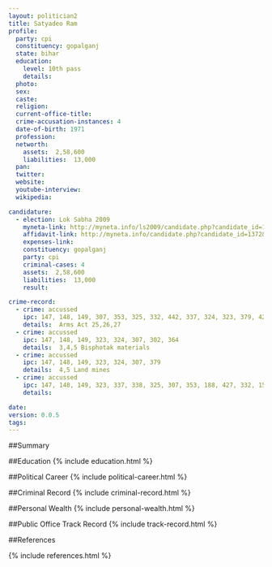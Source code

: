```yaml
---
layout: politician2
title: Satyadeo Ram
profile: 
  party: cpi
  constituency: gopalganj
  state: bihar
  education: 
    level: 10th pass
    details: 
  photo: 
  sex: 
  caste: 
  religion: 
  current-office-title: 
  crime-accusation-instances: 4
  date-of-birth: 1971
  profession: 
  networth: 
    assets:  2,58,600
    liabilities:  13,000
  pan: 
  twitter: 
  website: 
  youtube-interview: 
  wikipedia: 

candidature: 
  - election: Lok Sabha 2009
    myneta-link: http://myneta.info/ls2009/candidate.php?candidate_id=1372
    affidavit-link: http://myneta.info/candidate.php?candidate_id=1372&scan=original
    expenses-link: 
    constituency: gopalganj 
    party: cpi
    criminal-cases: 4
    assets:  2,58,600
    liabilities:  13,000
    result:  

crime-record: 
  - crime: accussed
    ipc: 147, 148, 149, 307, 353, 325, 332, 442, 337, 324, 323, 379, 427
    details:  Arms Act 25,26,27  
  - crime: accussed
    ipc: 147, 148, 149, 323, 324, 307, 302, 364
    details:  3,4,5 Bisphotak materials  
  - crime: accussed
    ipc: 147, 148, 149, 323, 324, 307, 379
    details:  4,5 Land mines  
  - crime: accussed
    ipc: 147, 148, 149, 323, 337, 338, 325, 307, 353, 188, 427, 332, 152, 153
    details:    

date: 
version: 0.0.5
tags: 
---
```

##Summary


##Education
{% include education.html %}


##Political Career
{% include political-career.html %}


##Criminal Record
{% include criminal-record.html %}


##Personal Wealth
{% include personal-wealth.html %}


##Public Office Track Record
{% include track-record.html %}


##References


{% include references.html %}